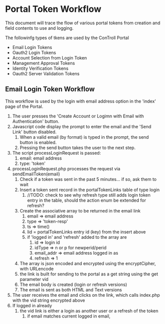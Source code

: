 # Portal Token Workflow
This document will trace the flow of various portal tokens from creation and field contents to use and logging.

The followinfg types of tkens are used by the ConTroll Portal
* Email Login Tokens
* Oauth2 Login Tokens
* Account Selection from Login Token
* Management Approval Tokens
* Identity Verification Tokens
* Oauth2 Server Validation Tokens

## Email Login Token Workflow
This workflow is used by the login with email address option in the 'index' page of the Portal.
1. The user presses the 'Create Account or Logimn with Email with Authentication' button.
2. Javascript code display the prompt to enter the email and the 'Send Link' button disabled.
   1. When a valid email (by format) is typed in the prompt, the send button is enabled.
   2. Pressing the send button takes the user to the next step.
3. The script processLoginRequest is passed:
   1. email: email address
   2. type: 'token'
4. processLoginRequest.php processes the request via sendEmailToken(email)
   1. Check if a token was sent in the past 5 minutes... if so, ask them to wait
   2. Insert a token sent record in the portalTokenLinks table of type login
      1. //TODO: check to see why refresh type still adds login token entry in the table, should the action enum be extended for refresh?
   3. Create the associative array to be returned in the email link
      1. email => email address
      2. type => 'token-resp'
      3. ts => time()
      4. lid = portalTokenLinks entry id (key) from the insert above
      5. if 'logged in' and 'refresh' added to the array are
         1. id => login id
         2. idType => n or p for newperid/perid
         3. email_addr => email address logged in as
         4. refresh => 1
   5. The array is json encoded and encrypted using the encryptCipher, with URLencode
   6. the link is built for sending to the portal as a get string using the get parameter vid
   7. The email body is created (login or refresh versions)
   8. The email is sent as both HTML and Text versions
5. The user receives the email and clicks on the link, which calls index.php with the vid string encrypted above
6. If logged in already
   1. the vid link is either a login as another user or a refresh of the token
      1. if email matches current logged in email, 